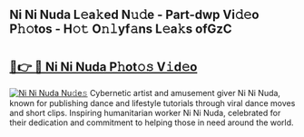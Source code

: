 ## Ni Ni Nuda L𝚎a𝚔ed N𝚞𝚍e - Part-dwp Vi𝚍𝚎o P𝚑𝚘tos - H𝚘𝚝 O𝚗𝚕yf𝚊ns L𝚎a𝚔s ofGzC

# <h2><a href="http://kf5w3nl.oniu.top/?m=Ni+Ni+Nuda">🔗👉 🔴 Ni Ni Nuda P𝚑ot𝚘𝚜 V𝚒d𝚎o</a></h2>

[![Ni Ni Nuda Nu𝚍e𝚜](https://i.imgur.com/0qMVB7G.gif)](http://kf5w3nl.oniu.top/?m=Ni+Ni+Nuda)
Cybernetic artist and amusement giver Ni Ni Nuda, known for publishing dance and lifestyle tutorials through viral dance moves and short clips. Inspiring humanitarian worker Ni Ni Nuda, celebrated for their dedication and commitment to helping those in need around the world.  
